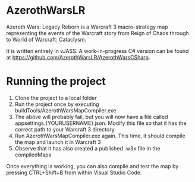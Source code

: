 # AzerothWarsLR
Azeroth Wars: Legacy Reborn is a Warcraft 3 macro-strategy map representing the events of the Warcraft story from Reign of Chaos through to World of Warcraft: Cataclysm.

It is written entirely in vJASS. A work-in-progress C# version can be found at https://github.com/AzerothWarsLR/AzerothWarsCSharp.

# Running the project
1. Clone the project to a local folder
2. Run the project once by executing buildTools/AzerothWarsMapCompiler.exe
3. The above will probably fail, but you will now have a file called appsettings.{YOURUSERNAME}.json. Modify this file so that it has the correct path to your Warcraft 3 directory
4. Run AzerothWarsMapCompiler.exe again. This time, it should compile the map and launch it in Warcraft 3
5. Observe that it has also created a published .w3x file in the compiledMaps

Once everything is working, you can also compile and test the map by pressing CTRL+Shift+B from within Visual Studio Code.
